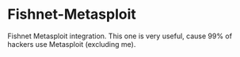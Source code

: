 # Fishnet-Metasploit
Fishnet Metasploit integration. This one is very useful, cause 99% of hackers use Metasploit (excluding me).
